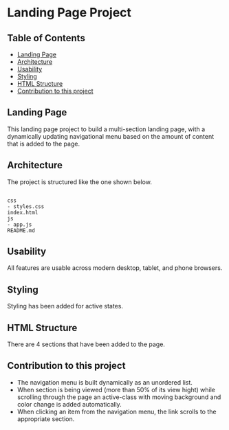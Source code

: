 # Landing Page Project

## Table of Contents

* [Landing Page](#landing-page)
* [Architecture](#architecture)
* [Usability](#usability)
* [Styling](#styling)
* [HTML Structure](#architecture)
* [Contribution to this project](#contribution-to-this-project)

## Landing Page

This landing page project to build a multi-section landing page, with a dynamically updating navigational menu based on the amount of content that is added to the page.

## Architecture 
The project is structured like the one shown below.
```

css
- styles.css    
index.html
js
- app.js
README.md
```

## Usability
All features are usable across modern desktop, tablet, and phone browsers.

## Styling 

Styling has been added for active states.

## HTML Structure
 There are 4 sections that have been added to the page.

## Contribution to this project
- The navigation menu is built dynamically as an unordered list.
- When section is being viewed (more than 50% of its view hight) while scrolling through the page an active-class with moving background and color change is added automatically.
- When clicking an item from the navigation menu, the link scrolls to the appropriate section.
